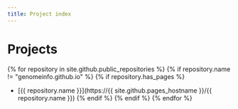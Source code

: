 ```yaml
---
title: Project index
---
```

# Projects

{% for repository in site.github.public_repositories %}
  {% if repository.name != "genomeinfo.github.io" %}
  {% if repository.has_pages %}
  *  [{{ repository.name }}](https://{{ site.github.pages_hostname }}/{{ repository.name }})
  {% endif %}
  {% endif %}
{% endfor %}
